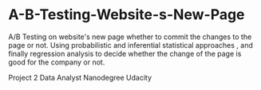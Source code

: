 # A-B-Testing-Website-s-New-Page
A/B Testing on website's new page whether to commit the changes to the page or not. 
Using probabilistic and inferential statistical approaches , and finally regression analysis to decide whether the change of the page is good for the company or not. 

Project 2 Data Analyst Nanodegree Udacity 
